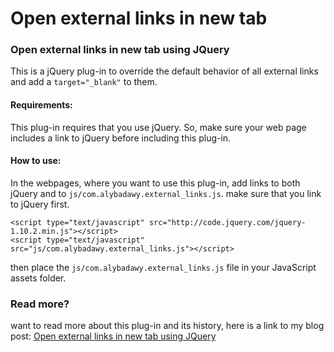 Open external links in new tab
==============

### Open external links in new tab using JQuery

This is a jQuery plug-in to override the default behavior of all external links and add a `target="_blank"` to them.


#### Requirements:

This plug-in requires that you use jQuery.
So, make sure your web page includes a link to jQuery before including this plug-in.

#### How to use:

In the webpages, where you want to use this plug-in, add links to both jQuery and to `js/com.alybadawy.external_links.js`. make sure that you link to jQuery first.

	<script type="text/javascript" src="http://code.jquery.com/jquery-1.10.2.min.js"></script>
	<script type="text/javascript" src="js/com.alybadawy.external_links.js"></script>

then place the `js/com.alybadawy.external_links.js` file in your JavaScript assets folder.

### Read more?

want to read more about this plug-in and its history, here is a link to my blog post:
[Open external links in new tab using JQuery](http://alybadawy.com/web/2013/08/17/open-external-links-in-new-tab-using-jquery/)
